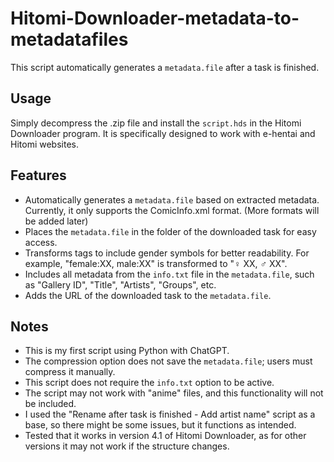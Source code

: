 # Hitomi-Downloader-metadata-to-metadatafiles

This script automatically generates a `metadata.file` after a task is finished.

## Usage

Simply decompress the .zip file and install the `script.hds` in the Hitomi Downloader program. It is specifically designed to work with e-hentai and Hitomi websites.

## Features

- Automatically generates a `metadata.file` based on extracted metadata. Currently, it only supports the ComicInfo.xml format. (More formats will be added later)
- Places the `metadata.file` in the folder of the downloaded task for easy access.
- Transforms tags to include gender symbols for better readability. For example, "female:XX, male:XX" is transformed to "♀ XX, ♂ XX".
- Includes all metadata from the `info.txt` file in the `metadata.file`, such as "Gallery ID", "Title", "Artists", "Groups", etc.
- Adds the URL of the downloaded task to the `metadata.file`.

## Notes

- This is my first script using Python with ChatGPT.
- The compression option does not save the `metadata.file`; users must compress it manually.
- This script does not require the `info.txt` option to be active.
- The script may not work with "anime" files, and this functionality will not be included.
- I used the "Rename after task is finished - Add artist name" script as a base, so there might be some issues, but it functions as intended.
- Tested that it works in version 4.1 of Hitomi Downloader, as for other versions it may not work if the structure changes.
